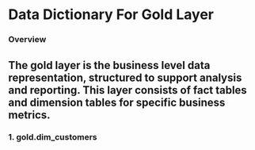 # Data Dictionary For Gold Layer

### Overview
The gold layer is the business level data representation, structured to support analysis and reporting. This layer consists of **fact tables** and **dimension tables** for specific business metrics.
---

### 1. **gold.dim_customers**

